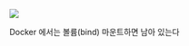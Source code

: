 
![](www.udemy.com_course_certified-kubernetes-application-developer_learn_lecture_24491680%20(4).png)

Docker 에서는 볼륨(bind) 마운트하면 남아 있는다

